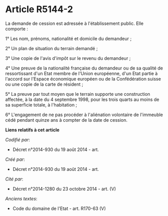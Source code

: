 # Article R5144-2

La demande de cession est adressée à l'établissement public. Elle comporte :

1° Les nom, prénoms, nationalité et domicile du demandeur ;

2° Un plan de situation du terrain demandé ;

3° Une copie de l'avis d'impôt sur le revenu du demandeur ;

4° Une preuve de la nationalité française du demandeur ou de sa qualité de ressortissant d'un Etat membre de l'Union
européenne, d'un Etat partie à l'accord sur l'Espace économique européen ou de la Confédération suisse ou une copie de la
carte de résident ;

5° La preuve par tout moyen que le terrain supporte une construction affectée, à la date du 4 septembre 1998, pour les trois
quarts au moins de sa superficie totale, à l'habitation ;

6° L'engagement de ne pas procéder à l'aliénation volontaire de l'immeuble cédé pendant quinze ans à compter de la date de
cession.

**Liens relatifs à cet article**

_Codifié par_:

  - Décret n°2014-930 du 19 août 2014 - art.

_Créé par_:

  - Décret n°2014-930 du 19 août 2014 - art.

_Cité par_:

  - Décret n°2014-1280 du 23 octobre 2014 - art. (V)

_Anciens textes_:

  - Code du domaine de l'Etat - art. R170-63 (V)
